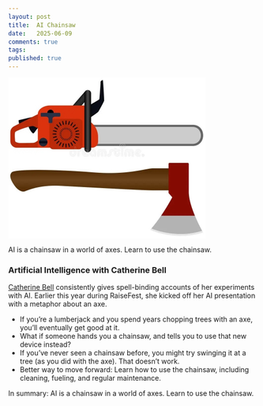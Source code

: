 ```yaml
---
layout: post
title:  AI Chainsaw
date:   2025-06-09
comments: true
tags: 
published: true
---
```


<img src="/images/axe_chainsaw.jpg" align="center" width="400" alt="AI is a Chainsaw" title="AI is a Chainsaw" /> 

AI is a chainsaw in a world of axes. Learn to use the chainsaw.

<!--more-->

### Artificial Intelligence with Catherine Bell

[Catherine Bell](https://www.linkedin.com/in/catherinebell-tig/) consistently gives spell-binding accounts of her experiments with AI. Earlier this year during RaiseFest, she kicked off her AI presentation with a metaphor about an axe.

* If you’re a lumberjack and you spend years chopping trees with an axe, you’ll eventually get good at it.
* What if someone hands you a chainsaw, and tells you to use that new device instead?
* If you’ve never seen a chainsaw before, you might try swinging it at a tree (as you did with the axe). That doesn’t work.
* Better way to move forward: Learn how to use the chainsaw, including cleaning, fueling, and regular maintenance.

In summary: AI is a chainsaw in a world of axes. Learn to use the chainsaw.
 
